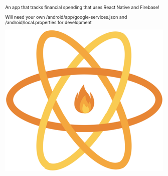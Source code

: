An app that tracks financial spending that uses React Native and Firebase!

Will need your own /android/app/google-services.json and /android/local.properties for development

![Alt text](/assets/ReactNativeFirebase.png?raw=true "Test Pic")